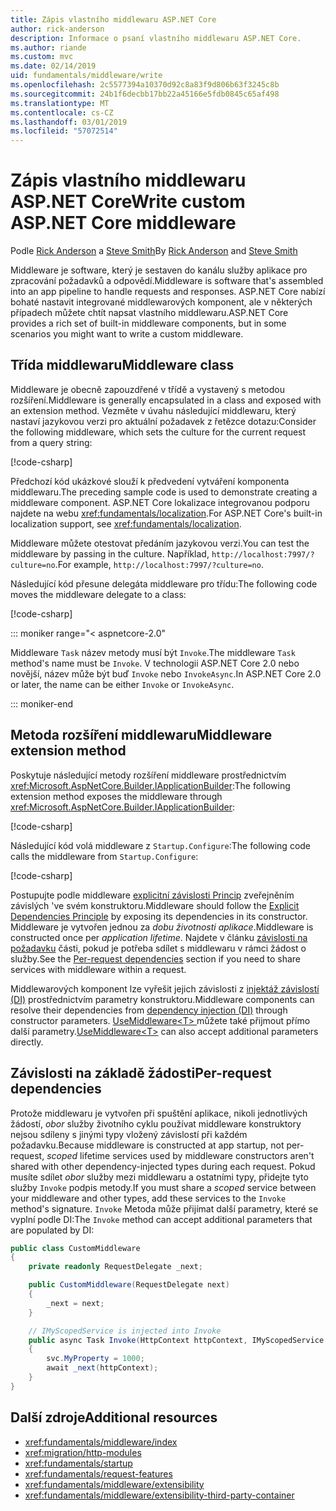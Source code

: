 ```yaml
---
title: Zápis vlastního middlewaru ASP.NET Core
author: rick-anderson
description: Informace o psaní vlastního middlewaru ASP.NET Core.
ms.author: riande
ms.custom: mvc
ms.date: 02/14/2019
uid: fundamentals/middleware/write
ms.openlocfilehash: 2c5577394a10370d92c8a83f9d806b63f3245c8b
ms.sourcegitcommit: 24b1f6decbb17bb22a45166e5fdb0845c65af498
ms.translationtype: MT
ms.contentlocale: cs-CZ
ms.lasthandoff: 03/01/2019
ms.locfileid: "57072514"
---
```

# <a name="write-custom-aspnet-core-middleware"></a><span data-ttu-id="b81b0-103">Zápis vlastního middlewaru ASP.NET Core</span><span class="sxs-lookup"><span data-stu-id="b81b0-103">Write custom ASP.NET Core middleware</span></span>

<span data-ttu-id="b81b0-104">Podle [Rick Anderson](https://twitter.com/RickAndMSFT) a [Steve Smith](https://ardalis.com/)</span><span class="sxs-lookup"><span data-stu-id="b81b0-104">By [Rick Anderson](https://twitter.com/RickAndMSFT) and [Steve Smith](https://ardalis.com/)</span></span>

<span data-ttu-id="b81b0-105">Middleware je software, který je sestaven do kanálu služby aplikace pro zpracování požadavků a odpovědí.</span><span class="sxs-lookup"><span data-stu-id="b81b0-105">Middleware is software that's assembled into an app pipeline to handle requests and responses.</span></span> <span data-ttu-id="b81b0-106">ASP.NET Core nabízí bohaté nastavit integrované middlewarových komponent, ale v některých případech můžete chtít napsat vlastního middlewaru.</span><span class="sxs-lookup"><span data-stu-id="b81b0-106">ASP.NET Core provides a rich set of built-in middleware components, but in some scenarios you might want to write a custom middleware.</span></span>

## <a name="middleware-class"></a><span data-ttu-id="b81b0-107">Třída middlewaru</span><span class="sxs-lookup"><span data-stu-id="b81b0-107">Middleware class</span></span>

<span data-ttu-id="b81b0-108">Middleware je obecně zapouzdřené v třídě a vystavený s metodou rozšíření.</span><span class="sxs-lookup"><span data-stu-id="b81b0-108">Middleware is generally encapsulated in a class and exposed with an extension method.</span></span> <span data-ttu-id="b81b0-109">Vezměte v úvahu následující middlewaru, který nastaví jazykovou verzi pro aktuální požadavek z řetězce dotazu:</span><span class="sxs-lookup"><span data-stu-id="b81b0-109">Consider the following middleware, which sets the culture for the current request from a query string:</span></span>

[!code-csharp[](index/snapshot/Culture/StartupCulture.cs?name=snippet1)]

<span data-ttu-id="b81b0-110">Předchozí kód ukázkové slouží k předvedení vytváření komponenta middlewaru.</span><span class="sxs-lookup"><span data-stu-id="b81b0-110">The preceding sample code is used to demonstrate creating a middleware component.</span></span> <span data-ttu-id="b81b0-111">ASP.NET Core lokalizace integrovanou podporu najdete na webu <xref:fundamentals/localization>.</span><span class="sxs-lookup"><span data-stu-id="b81b0-111">For ASP.NET Core's built-in localization support, see <xref:fundamentals/localization>.</span></span>

<span data-ttu-id="b81b0-112">Middleware můžete otestovat předáním jazykovou verzi.</span><span class="sxs-lookup"><span data-stu-id="b81b0-112">You can test the middleware by passing in the culture.</span></span> <span data-ttu-id="b81b0-113">Například, `http://localhost:7997/?culture=no`.</span><span class="sxs-lookup"><span data-stu-id="b81b0-113">For example, `http://localhost:7997/?culture=no`.</span></span>

<span data-ttu-id="b81b0-114">Následující kód přesune delegáta middleware pro třídu:</span><span class="sxs-lookup"><span data-stu-id="b81b0-114">The following code moves the middleware delegate to a class:</span></span>

[!code-csharp[](index/snapshot/Culture/RequestCultureMiddleware.cs)]

::: moniker range="< aspnetcore-2.0"

<span data-ttu-id="b81b0-115">Middleware `Task` název metody musí být `Invoke`.</span><span class="sxs-lookup"><span data-stu-id="b81b0-115">The middleware `Task` method's name must be `Invoke`.</span></span> <span data-ttu-id="b81b0-116">V technologii ASP.NET Core 2.0 nebo novější, název může být buď `Invoke` nebo `InvokeAsync`.</span><span class="sxs-lookup"><span data-stu-id="b81b0-116">In ASP.NET Core 2.0 or later, the name can be either `Invoke` or `InvokeAsync`.</span></span>

::: moniker-end

## <a name="middleware-extension-method"></a><span data-ttu-id="b81b0-117">Metoda rozšíření middlewaru</span><span class="sxs-lookup"><span data-stu-id="b81b0-117">Middleware extension method</span></span>

<span data-ttu-id="b81b0-118">Poskytuje následující metody rozšíření middleware prostřednictvím <xref:Microsoft.AspNetCore.Builder.IApplicationBuilder>:</span><span class="sxs-lookup"><span data-stu-id="b81b0-118">The following extension method exposes the middleware through <xref:Microsoft.AspNetCore.Builder.IApplicationBuilder>:</span></span>

[!code-csharp[](index/snapshot/Culture/RequestCultureMiddlewareExtensions.cs)]

<span data-ttu-id="b81b0-119">Následující kód volá middleware z `Startup.Configure`:</span><span class="sxs-lookup"><span data-stu-id="b81b0-119">The following code calls the middleware from `Startup.Configure`:</span></span>

[!code-csharp[](index/snapshot/Culture/Startup.cs?name=snippet1&highlight=5)]

<span data-ttu-id="b81b0-120">Postupujte podle middleware [explicitní závislosti Princip](/dotnet/standard/modern-web-apps-azure-architecture/architectural-principles#explicit-dependencies) zveřejněním závislých 've svém konstruktoru.</span><span class="sxs-lookup"><span data-stu-id="b81b0-120">Middleware should follow the [Explicit Dependencies Principle](/dotnet/standard/modern-web-apps-azure-architecture/architectural-principles#explicit-dependencies) by exposing its dependencies in its constructor.</span></span> <span data-ttu-id="b81b0-121">Middleware je vytvořen jednou za *dobu životnosti aplikace*.</span><span class="sxs-lookup"><span data-stu-id="b81b0-121">Middleware is constructed once per *application lifetime*.</span></span> <span data-ttu-id="b81b0-122">Najdete v článku [závislosti na požadavku](#per-request-dependencies) části, pokud je potřeba sdílet s middlewaru v rámci žádost o služby.</span><span class="sxs-lookup"><span data-stu-id="b81b0-122">See the [Per-request dependencies](#per-request-dependencies) section if you need to share services with middleware within a request.</span></span>

<span data-ttu-id="b81b0-123">Middlewarových komponent lze vyřešit jejich závislosti z [injektáž závislostí (DI)](xref:fundamentals/dependency-injection) prostřednictvím parametry konstruktoru.</span><span class="sxs-lookup"><span data-stu-id="b81b0-123">Middleware components can resolve their dependencies from [dependency injection (DI)](xref:fundamentals/dependency-injection) through constructor parameters.</span></span> <span data-ttu-id="b81b0-124">[UseMiddleware&lt;T&gt; ](/dotnet/api/microsoft.aspnetcore.builder.usemiddlewareextensions.usemiddleware#Microsoft_AspNetCore_Builder_UseMiddlewareExtensions_UseMiddleware_Microsoft_AspNetCore_Builder_IApplicationBuilder_System_Type_System_Object___) můžete také přijmout přímo další parametry.</span><span class="sxs-lookup"><span data-stu-id="b81b0-124">[UseMiddleware&lt;T&gt;](/dotnet/api/microsoft.aspnetcore.builder.usemiddlewareextensions.usemiddleware#Microsoft_AspNetCore_Builder_UseMiddlewareExtensions_UseMiddleware_Microsoft_AspNetCore_Builder_IApplicationBuilder_System_Type_System_Object___) can also accept additional parameters directly.</span></span>

## <a name="per-request-dependencies"></a><span data-ttu-id="b81b0-125">Závislosti na základě žádosti</span><span class="sxs-lookup"><span data-stu-id="b81b0-125">Per-request dependencies</span></span>

<span data-ttu-id="b81b0-126">Protože middlewaru je vytvořen při spuštění aplikace, nikoli jednotlivých žádostí, *obor* služby životního cyklu používat middleware konstruktory nejsou sdíleny s jinými typy vložený závislostí při každém požadavku.</span><span class="sxs-lookup"><span data-stu-id="b81b0-126">Because middleware is constructed at app startup, not per-request, *scoped* lifetime services used by middleware constructors aren't shared with other dependency-injected types during each request.</span></span> <span data-ttu-id="b81b0-127">Pokud musíte sdílet *obor* služby mezi middlewaru a ostatními typy, přidejte tyto služby `Invoke` podpis metody.</span><span class="sxs-lookup"><span data-stu-id="b81b0-127">If you must share a *scoped* service between your middleware and other types, add these services to the `Invoke` method's signature.</span></span> <span data-ttu-id="b81b0-128">`Invoke` Metoda může přijímat další parametry, které se vyplní podle DI:</span><span class="sxs-lookup"><span data-stu-id="b81b0-128">The `Invoke` method can accept additional parameters that are populated by DI:</span></span>

```csharp
public class CustomMiddleware
{
    private readonly RequestDelegate _next;

    public CustomMiddleware(RequestDelegate next)
    {
        _next = next;
    }

    // IMyScopedService is injected into Invoke
    public async Task Invoke(HttpContext httpContext, IMyScopedService svc)
    {
        svc.MyProperty = 1000;
        await _next(httpContext);
    }
}
```

## <a name="additional-resources"></a><span data-ttu-id="b81b0-129">Další zdroje</span><span class="sxs-lookup"><span data-stu-id="b81b0-129">Additional resources</span></span>

* <xref:fundamentals/middleware/index>
* <xref:migration/http-modules>
* <xref:fundamentals/startup>
* <xref:fundamentals/request-features>
* <xref:fundamentals/middleware/extensibility>
* <xref:fundamentals/middleware/extensibility-third-party-container>
